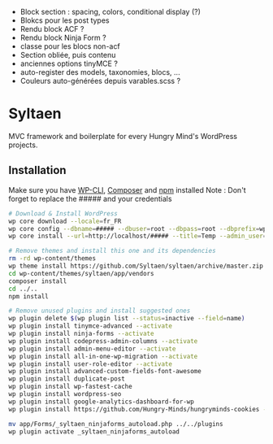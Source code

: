 - Block section : spacing, colors, conditional display (?)
- Blokcs pour les post types
- Rendu block ACF ?
- Rendu block Ninja Form ?
- classe pour les blocs non-acf
- Section obliée, puis contenu
- anciennes options tinyMCE ?
- auto-register des models, taxonomies, blocs, ...
- Couleurs auto-générées depuis varables.scss ?



# Syltaen

MVC framework and boilerplate for every Hungry Mind's WordPress projects.

## Installation

Make sure you have [WP-CLI](http://wp-cli.org/), [Composer](https://getcomposer.org/) and [npm](https://nodejs.org/) installed
Note : Don't forget to replace the ##### and your credentials

```bash
# Download & Install WordPress
wp core download --locale=fr_FR
wp core config --dbname=##### --dbuser=root --dbpass=root --dbprefix=wp_
wp core install --url=http://localhost/##### --title=Temp --admin_user=Syltaen --admin_email=stanley.lambot@hungryminds.be

# Remove themes and install this one and its dependencies
rm -rd wp-content/themes
wp theme install https://github.com/Syltaen/syltaen/archive/master.zip --activate
cd wp-content/themes/syltaen/app/vendors
composer install
cd ../..
npm install

# Remove unused plugins and install suggested ones
wp plugin delete $(wp plugin list --status=inactive --field=name)
wp plugin install tinymce-advanced --activate
wp plugin install ninja-forms --activate
wp plugin install codepress-admin-columns --activate
wp plugin install admin-menu-editor --activate
wp plugin install all-in-one-wp-migration --activate
wp plugin install user-role-editor --activate
wp plugin install advanced-custom-fields-font-awesome
wp plugin install duplicate-post
wp plugin install wp-fastest-cache
wp plugin install wordpress-seo
wp plugin install google-analytics-dashboard-for-wp
wp plugin install https://github.com/Hungry-Minds/hungryminds-cookies --activate

mv app/Forms/_syltaen_ninjaforms_autoload.php ../../plugins
wp plugin activate _syltaen_ninjaforms_autoload
```
